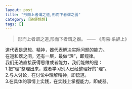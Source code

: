 ```yaml
---
layout: post
title: "形而上者谓之道,形而下者谓之器"
category: [随便想想]
tags: []
---
```



> 形而上者谓之道,形而下者谓之器。
> —— 《周易·系辞上》


道代表是思想、精神，器代表解决实际问题的能力。  
在道和器之间，还有一层，最做“理”，即规律。  
我们无法直接获得思维或者能力，我们能做的是：  
1.把“理”整理出来，或者学习别人已经整理好的“理”。  
2.与人讨论，在讨论中理解精神，即悟道。  
3.在具体的事情上实践，在实践上掌握能力，即成器。  